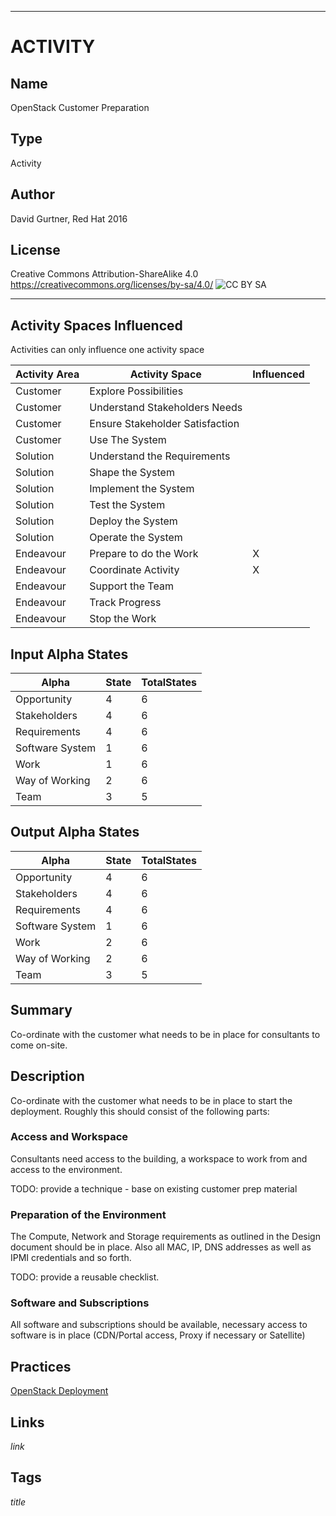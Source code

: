 ----------
# ACTIVITY
## Name
OpenStack Customer Preparation
## Type
Activity
## Author
David Gurtner, Red Hat 2016
## License
Creative Commons Attribution-ShareAlike 4.0
https://creativecommons.org/licenses/by-sa/4.0/
![CC BY SA](https://licensebuttons.net/l/by-sa/3.0/88x31.png)

----------

## Activity Spaces Influenced
Activities can only influence one activity space

| Activity Area | Activity Space | Influenced |
|---------------|----------------|------------|
|Customer|Explore Possibilities||
|Customer|Understand Stakeholders Needs||
|Customer|Ensure Stakeholder Satisfaction||
|Customer|Use The System||
|Solution|Understand the Requirements||
|Solution|Shape the System||
|Solution|Implement the System||
|Solution|Test the System||
|Solution|Deploy the System||
|Solution|Operate the System||
|Endeavour|Prepare to do the Work|X|
|Endeavour|Coordinate Activity|X|
|Endeavour|Support the Team||
|Endeavour|Track Progress||
|Endeavour|Stop the Work||

## Input Alpha States
Alpha | State | TotalStates
---| --- | ---
Opportunity|4|6
Stakeholders|4|6
Requirements|4|6
Software System|1|6
Work|1|6
Way of Working|2|6
Team|3|5

## Output Alpha States
Alpha | State | TotalStates
---| --- | ---
Opportunity|4|6
Stakeholders|4|6
Requirements|4|6
Software System|1|6
Work|2|6
Way of Working|2|6
Team|3|5

## Summary
Co-ordinate with the customer what needs to be in place for consultants to come on-site.

## Description
Co-ordinate with the customer what needs to be in place to start the deployment.
Roughly this should consist of the following parts:

### Access and Workspace
Consultants need access to the building, a workspace to work from and access to the environment.

TODO: provide a technique - base on existing customer prep material

### Preparation of the Environment
The Compute, Network and Storage requirements as outlined in the Design document should be in place. Also all MAC, IP, DNS addresses as well as IPMI credentials and so forth.

TODO: provide a reusable checklist.

### Software and Subscriptions
All software and subscriptions should be available, necessary access to software is in place (CDN/Portal access, Proxy if necessary or Satellite)

## Practices
[OpenStack Deployment](https://github.com/semat-exists-org/content-practices/blob/openstack-deployment/OpenStack-Deployment.md)

## Links
$link$

## Tags
$title$
